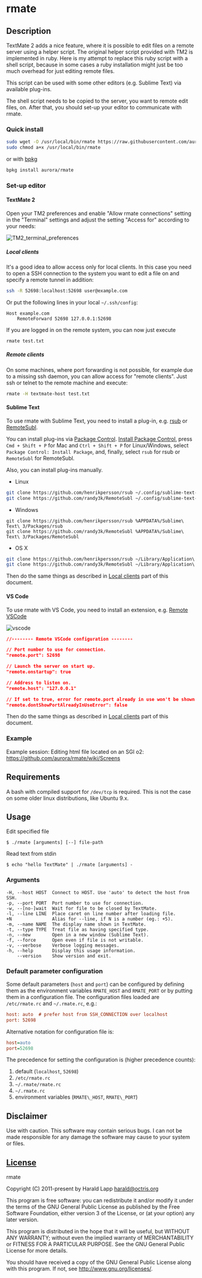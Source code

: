 # rmate

## Description

TextMate 2 adds a nice feature, where it is possible to edit files on a remote server
using a helper script. The original helper script provided with TM2 is implemented in
ruby. Here is my attempt to replace this ruby script with a shell script, because in
some cases a ruby installation might just be too much overhead for just editing remote
files.

This script can be used with some other editors (e.g. Sublime Text) via available plug-ins.

The shell script needs to be copied to the server, you want to remote edit files, on.
After that, you should set-up your editor to communicate with rmate.

### Quick install

```bash
sudo wget -O /usr/local/bin/rmate https://raw.githubusercontent.com/aurora/rmate/master/rmate
sudo chmod a+x /usr/local/bin/rmate
```

or with [bpkg](https://github.com/bpkg/bpkg)

```bash
bpkg install aurora/rmate
```

### Set-up editor

#### TextMate 2

Open your TM2 preferences and enable "Allow rmate connections" setting in
the "Terminal" settings and adjust the setting "Access for" according to your needs:

![TM2_terminal_preferences](https://macromates.com/wp-content/uploads/2011/12/terminal_preferences.png)

##### Local clients

It's a good idea to allow access only for local clients. In this case you need to open
a SSH connection to the system you want to edit a file on and specify a remote tunnel in
addition:
```bash
ssh -R 52698:localhost:52698 user@example.com
```

Or put the following lines in your local `~/.ssh/config`:
```ssh-conf
Host example.com
    RemoteForward 52698 127.0.0.1:52698
```

If you are logged in on the remote system, you can now just execute
```bash
rmate test.txt
```

##### Remote clients

On some machines, where port forwarding is not possible, for example due to a missing ssh
daemon, you can allow access for "remote clients". Just ssh or telnet to the remote machine
and execute:
```bash
rmate -H textmate-host test.txt
```

#### Sublime Text

To use rmate with Sublime Text, you need to install a plug-in, e.g.
[rsub](https://github.com/henrikpersson/rsub)
or [RemoteSubl](https://github.com/randy3k/RemoteSubl).

You can install plug-ins via [Package Control](https://packagecontrol.io/).
[Install Package Control](https://packagecontrol.io/installation),
press `Cmd + Shift + P` for Mac and `Ctrl + Shift + P` for Linux/Windows,
select `Package Control: Install Package`,
and, finally, select `rsub` for rsub or `RemoteSubl` for RemoteSubl.

Also, you can install plug-ins manually.

* Linux
```bash
git clone https://github.com/henrikpersson/rsub ~/.config/sublime-text-3/Packages/rsub
git clone https://github.com/randy3k/RemoteSubl ~/.config/sublime-text-3/Packages/RemoteSubl
```

* Windows
```batch
git clone https://github.com/henrikpersson/rsub %APPDATA%/Sublime\ Text\ 3/Packages/rsub
git clone https://github.com/randy3k/RemoteSubl %APPDATA%/Sublime\ Text\ 3/Packages/RemoteSubl
```

* OS X
```bash
git clone https://github.com/henrikpersson/rsub ~/Library/Application\ Support/Sublime\ Text\ 3/Packages/rsub
git clone https://github.com/randy3k/RemoteSubl ~/Library/Application\ Support/Sublime\ Text\ 3/Packages/RemoteSubl
```

Then do the same things as described in [Local clients](#local-clients) part of this document.

#### VS Code

To use rmate with VS Code, you need to install an extension, e.g.
[Remote VSCode](https://marketplace.visualstudio.com/items?itemName=rafaelmaiolla.remote-vscode)

![vscode](https://github.com/fanrenng/rmate/blob/master/screenshot/vscode.png?raw=true)

```json
//-------- Remote VSCode configuration --------

// Port number to use for connection.
"remote.port": 52698

// Launch the server on start up.
"remote.onstartup": true

// Address to listen on.
"remote.host": "127.0.0.1"

// If set to true, error for remote.port already in use won't be shown anymore.
"remote.dontShowPortAlreadyInUseError": false
```

Then do the same things as described in [Local clients](#local-clients) part of this document.

### Example

Example session: Editing html file located on an SGI o2: <https://github.com/aurora/rmate/wiki/Screens>

## Requirements

A bash with compiled support for `/dev/tcp` is required. This is not the case on some
older linux distributions, like Ubuntu 9.x.

## Usage

Edit specified file
```console
$ ./rmate [arguments] [--] file-path
```

Read text from stdin
```console
$ echo "hello TextMate" | ./rmate [arguments] -
```

### Arguments

    -H, --host HOST  Connect to HOST. Use 'auto' to detect the host from SSH.
    -p, --port PORT  Port number to use for connection.
    -w, --[no-]wait  Wait for file to be closed by TextMate.
    -l, --line LINE  Place caret on line number after loading file.
    +N               Alias for --line, if N is a number (eg.: +5).
    -m, --name NAME  The display name shown in TextMate.
    -t, --type TYPE  Treat file as having specified type.
    -n, --new        Open in a new window (Sublime Text).
    -f, --force      Open even if file is not writable.
    -v, --verbose    Verbose logging messages.
    -h, --help       Display this usage information.
        --version    Show version and exit.


### Default parameter configuration

Some default parameters (`host` and `port`) can be configured by defining them
as the environment variables `RMATE_HOST` and `RMATE_PORT` or by putting them
in a configuration file. The configuration files loaded are `/etc/rmate.rc`
and `~/.rmate.rc`, e.g.:
```ini
host: auto  # prefer host from SSH_CONNECTION over localhost
port: 52698
```

Alternative notation for configuration file is:
```ini
host=auto
port=52698
```

The precedence for setting the configuration is (higher precedence counts):

1. default (`localhost`, `52698`)
2. `/etc/rmate.rc`
3. `~/.rmate/rmate.rc`
4. `~/.rmate.rc`
5. environment variables (`RMATE\_HOST`, `RMATE\_PORT`)

## Disclaimer

Use with caution. This software may contain serious bugs. I can not be made responsible for
any damage the software may cause to your system or files.

## [License](COPYING.txt)

rmate

Copyright (C) 2011-present by Harald Lapp <harald@octris.org>

This program is free software: you can redistribute it and/or modify it under the terms of the GNU General Public License as published by the Free Software Foundation, either version 3 of the License, or (at your option) any later version.

This program is distributed in the hope that it will be useful, but WITHOUT ANY WARRANTY; without even the implied warranty of MERCHANTABILITY or FITNESS FOR A PARTICULAR PURPOSE. See the GNU General Public License for more details.

You should have received a copy of the GNU General Public License along with this program. If not, see <http://www.gnu.org/licenses/>.
